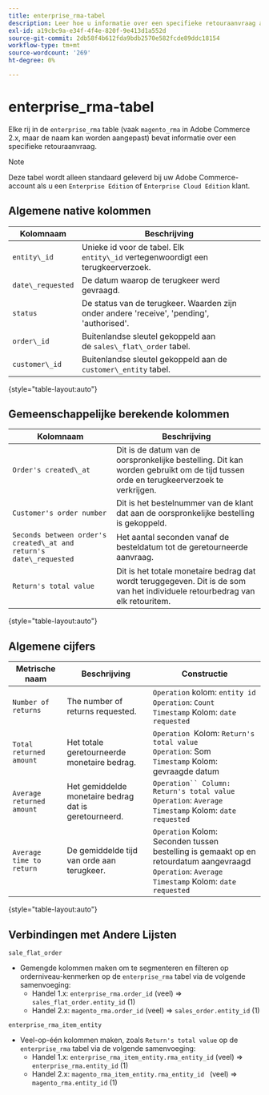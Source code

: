 ```yaml
---
title: enterprise_rma-tabel
description: Leer hoe u informatie over een specifieke retouraanvraag analyseert.
exl-id: a19cbc9a-e34f-4f4e-820f-9e413d1a552d
source-git-commit: 2db58f4b612fda9bdb2570e582fcde89ddc18154
workflow-type: tm+mt
source-wordcount: '269'
ht-degree: 0%

---
```


# enterprise_rma-tabel

Elke rij in de `enterprise_rma` table (vaak `magento_rma` in Adobe Commerce 2.x, maar de naam kan worden aangepast) bevat informatie over een specifieke retouraanvraag.

>[!NOTE]
>
>Deze tabel wordt alleen standaard geleverd bij uw Adobe Commerce-account als u een `Enterprise Edition` of `Enterprise Cloud Edition` klant.

## Algemene native kolommen

| **Kolomnaam** | **Beschrijving** |
|---|---|
| `entity\_id` | Unieke id voor de tabel. Elk `entity\_id` vertegenwoordigt een terugkeerverzoek. |
| `date\_requested` | De datum waarop de terugkeer werd gevraagd. |
| `status` | De status van de terugkeer. Waarden zijn onder andere &#39;receive&#39;, &#39;pending&#39;, &#39;authorised&#39;. |
| `order\_id` | Buitenlandse sleutel gekoppeld aan de `sales\_flat\_order` tabel. |
| `customer\_id` | Buitenlandse sleutel gekoppeld aan de `customer\_entity` tabel. |

{style="table-layout:auto"}

## Gemeenschappelijke berekende kolommen

| **Kolomnaam** | **Beschrijving** |
|---|---|
| `Order's created\_at` | Dit is de datum van de oorspronkelijke bestelling. Dit kan worden gebruikt om de tijd tussen orde en terugkeerverzoek te verkrijgen. |
| `Customer's order number` | Dit is het bestelnummer van de klant dat aan de oorspronkelijke bestelling is gekoppeld. |
| `Seconds between order's created\_at and return's date\_requested` | Het aantal seconden vanaf de besteldatum tot de geretourneerde aanvraag. |
| `Return's total value` | Dit is het totale monetaire bedrag dat wordt teruggegeven. Dit is de som van het individuele retourbedrag van elk retouritem. |

{style="table-layout:auto"}

## Algemene cijfers

| **Metrische naam** | **Beschrijving** | **Constructie** |
|---|---|---|
| `Number of returns` | The number of returns requested. | `Operation` kolom: `entity id`<br>`Operation`: `Count`<br>`Timestamp` Kolom: `date requested` |
| `Total returned amount` | Het totale geretourneerde monetaire bedrag. | `Operation `Kolom: `Return's total value`<br>`Operation`: Som<br>`Timestamp` Kolom: gevraagde datum |
| `Average returned amount` | Het gemiddelde monetaire bedrag dat is geretourneerd. | `Operation`` Column: Return's total value`<br>`Operation`: `Average`<br>`Timestamp` Kolom: `date requested` |
| `Average time to return` | De gemiddelde tijd van orde aan terugkeer. | `Operation` Kolom: Seconden tussen bestelling is gemaakt op en retourdatum aangevraagd<br>`Operation`: `Average`<br>`Timestamp` Kolom: `date requested` |

{style="table-layout:auto"}

## Verbindingen met Andere Lijsten

`sale_flat_order`

* Gemengde kolommen maken om te segmenteren en filteren op orderniveau-kenmerken op de `enterprise_rma` tabel via de volgende samenvoeging:
   * Handel 1.x: `enterprise_rma.order_id` (veel) => `sales_flat_order.entity_id` (1)
   * Handel 2.x: `magento_rma.order_id` (veel) => `sales_order.entity_id` (1)

`enterprise_rma_item_entity`

* Veel-op-één kolommen maken, zoals `Return's total value` op de `enterprise_rma` tabel via de volgende samenvoeging:
   * Handel 1.x: `enterprise_rma_item_entity.rma_entity_id` (veel) => `enterprise_rma.entity_id` (1)
   * Handel 2.x: `magento_rma_item_entity.rma_entity_id ` (veel) => `magento_rma.entity_id` (1)

